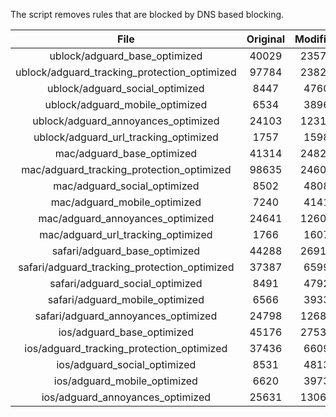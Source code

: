 The script removes rules that are blocked by DNS based blocking.


| File | Original | Modified |
|:----:|:-----:|:-----:|
| ublock/adguard_base_optimized | 40029 | 23575 |
| ublock/adguard_tracking_protection_optimized | 97784 | 23823 |
| ublock/adguard_social_optimized | 8447 | 4760 |
| ublock/adguard_mobile_optimized | 6534 | 3896 |
| ublock/adguard_annoyances_optimized | 24103 | 12314 |
| ublock/adguard_url_tracking_optimized | 1757 | 1598 |
| mac/adguard_base_optimized | 41314 | 24826 |
| mac/adguard_tracking_protection_optimized | 98635 | 24601 |
| mac/adguard_social_optimized | 8502 | 4808 |
| mac/adguard_mobile_optimized | 7240 | 4141 |
| mac/adguard_annoyances_optimized | 24641 | 12601 |
| mac/adguard_url_tracking_optimized | 1766 | 1607 |
| safari/adguard_base_optimized | 44288 | 26915 |
| safari/adguard_tracking_protection_optimized | 37387 | 6599 |
| safari/adguard_social_optimized | 8491 | 4792 |
| safari/adguard_mobile_optimized | 6566 | 3933 |
| safari/adguard_annoyances_optimized | 24798 | 12681 |
| ios/adguard_base_optimized | 45176 | 27537 |
| ios/adguard_tracking_protection_optimized | 37436 | 6609 |
| ios/adguard_social_optimized | 8531 | 4813 |
| ios/adguard_mobile_optimized | 6620 | 3973 |
| ios/adguard_annoyances_optimized | 25631 | 13068 |